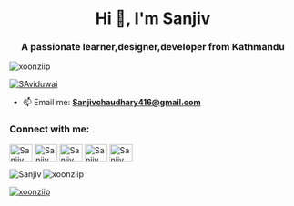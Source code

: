 

<h1 align="center">Hi 👋, I'm Sanjiv</h1>
<h3 align="center">A passionate learner,designer,developer from Kathmandu</h3>

<p align="left"> <img src="https://komarev.com/ghpvc/?username=xoonziip&label=Profile%20views&color=0e75b6&style=flat" alt="xoonziip"/> </p>


<p align="left"> <a href="https://twitter.com/SAviduwai" target="blank"><img src="https://img.shields.io/twitter/follow/SAviduwai?color=red&logo=Twitter&style=for-the-badge" alt="SAviduwai" /></a> </p>
    
- 📫 Email me: **Sanjivchaudhary416@gmail.com**

<h3 align="left">Connect with me:</h3>

<p align="left">
<a href="https://dev.to/sanjivchy" target="blank"><img align="center" src="https://cdn.jsdelivr.net/npm/simple-icons@3.0.1/icons/dev-dot-to.svg" alt="Sanjiv chaudhary" height="30" width="40" /></a>
<a href="https://twitter.com/SAviduwai" target="blank"><img align="center" src="https://cdn.jsdelivr.net/npm/simple-icons@3.0.1/icons/twitter.svg" alt="Sanjiv" height="30" width="40" /></a>
<a href="https://www.linkedin.com/in/sanjiv-chaudhary-10866b198/" target="blank"><img align="center" src="https://cdn.jsdelivr.net/npm/simple-icons@3.0.1/icons/linkedin.svg" alt="Sanjiv " height="30" width="40" /></a>
<a href="https://fb.com/xoonziip" target="blank"><img align="center" src="https://cdn.jsdelivr.net/npm/simple-icons@3.0.1/icons/facebook.svg" alt="Sanjiv" height="30" width="40" /></a>
<a href="https://instagram.com/sanjiiv.chaudhary" target="blank"><img align="center" src="https://cdn.jsdelivr.net/npm/simple-icons@3.0.1/icons/instagram.svg" alt="Sanjiv chy" height="30" width="40" /></a>
</p>

 <p><img align="left" src="https://github-readme-stats.vercel.app/api/top-langs?username=Sanjivchy&show_icons=true&locale=en&layout=compact" alt="Sanjiv" /></p>
<p><img align="center" src="https://github-readme-streak-stats.herokuapp.com/?user=Sanjivchy&" alt="xoonziip" /></p>
<p align="left"> <a href="https://github.com/ryo-ma/github-profile-trophy"><img src="https://github-profile-trophy.vercel.app/?username=Sanjivchy&theme=nord" alt="xoonziip" /></a> </p>
